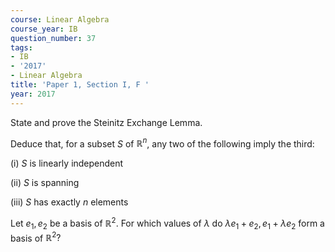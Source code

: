 ```yaml
---
course: Linear Algebra
course_year: IB
question_number: 37
tags:
- IB
- '2017'
- Linear Algebra
title: 'Paper 1, Section I, F '
year: 2017
---
```




State and prove the Steinitz Exchange Lemma.

Deduce that, for a subset $S$ of $\mathbb{R}^{n}$, any two of the following imply the third:

(i) $S$ is linearly independent

(ii) $S$ is spanning

(iii) $S$ has exactly $n$ elements

Let $e_{1}, e_{2}$ be a basis of $\mathbb{R}^{2}$. For which values of $\lambda$ do $\lambda e_{1}+e_{2}, e_{1}+\lambda e_{2}$ form a basis of $\mathbb{R}^{2} ?$